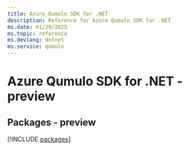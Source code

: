 ```yaml
---
title: Azure Qumulo SDK for .NET
description: Reference for Azure Qumulo SDK for .NET
ms.date: 01/29/2025
ms.topic: reference
ms.devlang: dotnet
ms.service: qumulo
---
```

# Azure Qumulo SDK for .NET - preview
## Packages - preview
[!INCLUDE [packages](qumulo-index.md)]